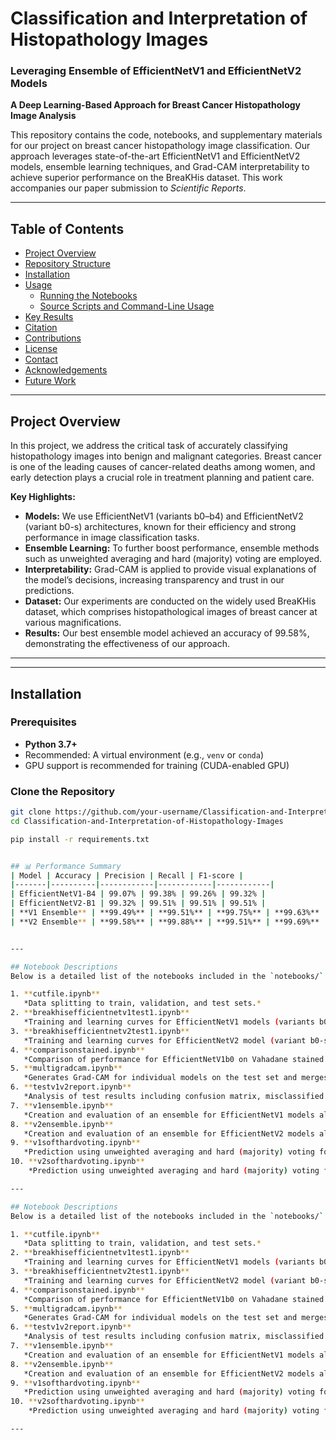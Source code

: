 # Classification and Interpretation of Histopathology Images  
### Leveraging Ensemble of EfficientNetV1 and EfficientNetV2 Models

**A Deep Learning-Based Approach for Breast Cancer Histopathology Image Analysis**

This repository contains the code, notebooks, and supplementary materials for our project on breast cancer histopathology image classification. Our approach leverages state-of-the-art EfficientNetV1 and EfficientNetV2 models, ensemble learning techniques, and Grad-CAM interpretability to achieve superior performance on the BreaKHis dataset. This work accompanies our paper submission to *Scientific Reports*.

---

## Table of Contents
- [Project Overview](#project-overview)
- [Repository Structure](#repository-structure)
- [Installation](#installation)
- [Usage](#usage)
  - [Running the Notebooks](#running-the-notebooks)
  - [Source Scripts and Command-Line Usage](#source-scripts-and-command-line-usage)
- [Key Results](#key-results)
- [Citation](#citation)
- [Contributions](#contributions)
- [License](#license)
- [Contact](#contact)
- [Acknowledgements](#acknowledgements)
- [Future Work](#future-work)

---

## Project Overview
In this project, we address the critical task of accurately classifying histopathology images into benign and malignant categories. Breast cancer is one of the leading causes of cancer-related deaths among women, and early detection plays a crucial role in treatment planning and patient care.

**Key Highlights:**
- **Models:** We use EfficientNetV1 (variants b0–b4) and EfficientNetV2 (variant b0-s) architectures, known for their efficiency and strong performance in image classification tasks.
- **Ensemble Learning:** To further boost performance, ensemble methods such as unweighted averaging and hard (majority) voting are employed.
- **Interpretability:** Grad-CAM is applied to provide visual explanations of the model’s decisions, increasing transparency and trust in our predictions.
- **Dataset:** Our experiments are conducted on the widely used BreaKHis dataset, which comprises histopathological images of breast cancer at various magnifications.
- **Results:** Our best ensemble model achieved an accuracy of 99.58%, demonstrating the effectiveness of our approach.

---
---

## Installation

### Prerequisites
- **Python 3.7+**
- Recommended: A virtual environment (e.g., `venv` or `conda`)
- GPU support is recommended for training (CUDA-enabled GPU)

### Clone the Repository
```bash
git clone https://github.com/your-username/Classification-and-Interpretation-of-Histopathology-Images.git
cd Classification-and-Interpretation-of-Histopathology-Images

pip install -r requirements.txt


## 📊 Performance Summary
| Model | Accuracy | Precision | Recall | F1-score |
|-------|----------|------------|------------|------------|
| EfficientNetV1-B4 | 99.07% | 99.38% | 99.26% | 99.32% |
| EfficientNetV2-B1 | 99.32% | 99.51% | 99.51% | 99.51% |
| **V1 Ensemble** | **99.49%** | **99.51%** | **99.75%** | **99.63%** |
| **V2 Ensemble** | **99.58%** | **99.88%** | **99.51%** | **99.69%** |


---

## Notebook Descriptions
Below is a detailed list of the notebooks included in the `notebooks/` directory:

1. **cutfile.ipynb**  
   *Data splitting to train, validation, and test sets.*  
2. **breakhisefficientnetv1test1.ipynb**  
   *Training and learning curves for EfficientNetV1 models (variants b0–b4).*  
3. **breakhisefficientnetv2test1.ipynb**  
   *Training and learning curves for EfficientNetV2 model (variant b0-s).*  
4. **comparisonstained.ipynb**  
   *Comparison of performance for EfficientNetV1b0 on Vahadane stained images versus unstained images.*  
5. **multigradcam.ipynb**  
   *Generates Grad-CAM for individual models on the test set and merges them with their prediction probabilities.*  
6. **testv1v2report.ipynb**  
   *Analysis of test results including confusion matrix, misclassified images, and overall model performance.*  
7. **v1ensemble.ipynb**  
   *Creation and evaluation of an ensemble for EfficientNetV1 models along with a detailed report.*  
8. **v2ensemble.ipynb**  
   *Creation and evaluation of an ensemble for EfficientNetV2 models along with a detailed report.*  
9. **v1softhardvoting.ipynb**  
   *Prediction using unweighted averaging and hard (majority) voting for V1 models with performance results.*  
10. **v2softhardvoting.ipynb**  
    *Prediction using unweighted averaging and hard (majority) voting for V2 models with performance results.*  

---

## Notebook Descriptions
Below is a detailed list of the notebooks included in the `notebooks/` directory:

1. **cutfile.ipynb**  
   *Data splitting to train, validation, and test sets.*  
2. **breakhisefficientnetv1test1.ipynb**  
   *Training and learning curves for EfficientNetV1 models (variants b0–b4).*  
3. **breakhisefficientnetv2test1.ipynb**  
   *Training and learning curves for EfficientNetV2 model (variant b0-s).*  
4. **comparisonstained.ipynb**  
   *Comparison of performance for EfficientNetV1b0 on Vahadane stained images versus unstained images.*  
5. **multigradcam.ipynb**  
   *Generates Grad-CAM for individual models on the test set and merges them with their prediction probabilities.*  
6. **testv1v2report.ipynb**  
   *Analysis of test results including confusion matrix, misclassified images, and overall model performance.*  
7. **v1ensemble.ipynb**  
   *Creation and evaluation of an ensemble for EfficientNetV1 models along with a detailed report.*  
8. **v2ensemble.ipynb**  
   *Creation and evaluation of an ensemble for EfficientNetV2 models along with a detailed report.*  
9. **v1softhardvoting.ipynb**  
   *Prediction using unweighted averaging and hard (majority) voting for V1 models with performance results.*  
10. **v2softhardvoting.ipynb**  
    *Prediction using unweighted averaging and hard (majority) voting for V2 models with performance results.*  

---